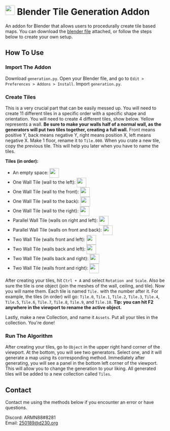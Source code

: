 # <img src="https://upload.wikimedia.org/wikipedia/commons/thumb/0/0c/Blender_logo_no_text.svg/939px-Blender_logo_no_text.svg.png" height="30vh"> Blender Tile Generation Addon
An addon for Blender that allows users to procedurally create tile based maps. You can download the [blender file](https://github.com/ARMN88/2D-Tile-Generation-Plugin/archive/refs/heads/main.zip) attached, or follow the steps below to create your own setup.

## How To Use
### Import The Addon
Download `generation.py`. Open your Blender file, and go to `Edit > Preferences > Addons > Install`. Import `generation.py`.

### Create Tiles
This is a very crucial part that can be easily messed up. You will need to create 11 different tiles in a specific order with a specific shape and orientation. You will need to create 4 different tiles, show below. Yellow represents a wall. **Be sure to make your walls half of a normal wall, as the generators will put two tiles together, creating a full wall.** Front means positive Y, back means negative Y, right means position X, left means negative X. Make 1 floor, rename it to `Tile.000`. When you crate a new tile, copy the previous tile. This will help you later when you have to name the tiles.

**Tiles (in order):**
- An empty space: <img src="https://lh3.googleusercontent.com/d/1tHOqRCMh4RSiRcEiRpEys_RQuQsqlCcV" align="center" height="30vh">
- One Wall Tile (wall to the left): <img src="https://lh3.googleusercontent.com/d/1dP2B2xDiFpB6WmclFfbOWRucZMgVlodN" align="center" height="30vh">
- One Wall Tile (wall to the front): <img src="https://lh3.googleusercontent.com/d/1l6m99_Rd7_X9tA_V8zVNPWODkp_PI47D" align="center" height="30vh">
- One Wall Tile (wall to the back): <img src="https://lh3.googleusercontent.com/d/1zvNQTM449x9f_zCvzzgYQ8Z6PoDzmBnE" align="center" height="30vh">
- One Wall Tile (wall to the right): <img src="https://lh3.googleusercontent.com/d/1A_bQrdtIrURMlVeokBzeyrKkn0GHU_Tb" align="center" height="30vh">
- Parallel Wall Tile (walls on right and left): <img src="https://lh3.googleusercontent.com/d/1XUjgFPi0yvEfDaobO6KMbHLotG5oL3Hn" align="center" height="30vh">
- Parallel Wall Tile (walls on front and back): <img src="https://lh3.googleusercontent.com/d/1qh0vuzp3lniH1F7vO06cZ4oOnEKZpLRX" align="center" height="30vh">
- Two Wall Tile (walls front and left): <img src="https://lh3.googleusercontent.com/d/1TugdnOUbyGLLZBspucMxJ8yHjiQDICF0" align="center" height="30vh">
- Two Wall Tile (walls back and left): <img src="https://lh3.googleusercontent.com/d/1FxYCGy0cB-q8u4uPhynRxP0NK8ZEKmSv" align="center" height="30vh">
- Two Wall Tile (walls back and right): <img src="https://lh3.googleusercontent.com/d/16HZK_xkDMKSns-Yr7o0awZMX660KORbs" align="center" height="30vh">
- Two Wall Tile (walls front and right): <img src="https://lh3.googleusercontent.com/d/1N1_CV2IEpuZuim4iy4fKfxQJIJ8oVNWe" align="center" height="30vh">

After creating your tiles, hit `Ctrl + A` and select `Rotation and Scale`. Also be sure the tile is one object (join the meshes of the wall, ceiling, and tile). Now you will name them. Each tile is named `Tile.` with the number after it. For example, the tiles (in order) will go: `Tile.0`, `Tile.1`, `Tile.2`, `Tile.3`, `Tile.4`, `Tile.5`, `Tile.6`, `Tile.7`, `Tile.8`, `Tile.9`, and `Tile.10`. **Tip: you can hit F2 anywhere in the viewport to rename the active object.**

Lastly, make a new Collection, and name it `Assets`. Put all your tiles in the collection. You're done!

### Run The Algorithm
After creating your tiles, go to `Object` in the upper right hand corner of the viewport. At the bottom, you will see two generators. Select one, and it will generate a map using its corresponding method. Immediately after generating, you will see a panel in the bottom left corner of the viewport. This will allow you to change the generation to your liking. All generated tiles will be added to a new collection called `Tiles`.

## Contact
Contact me using the methods below if you encounter an error or have questions.

Discord: ARMN88#8281 \
Email: 250189@d230.org
